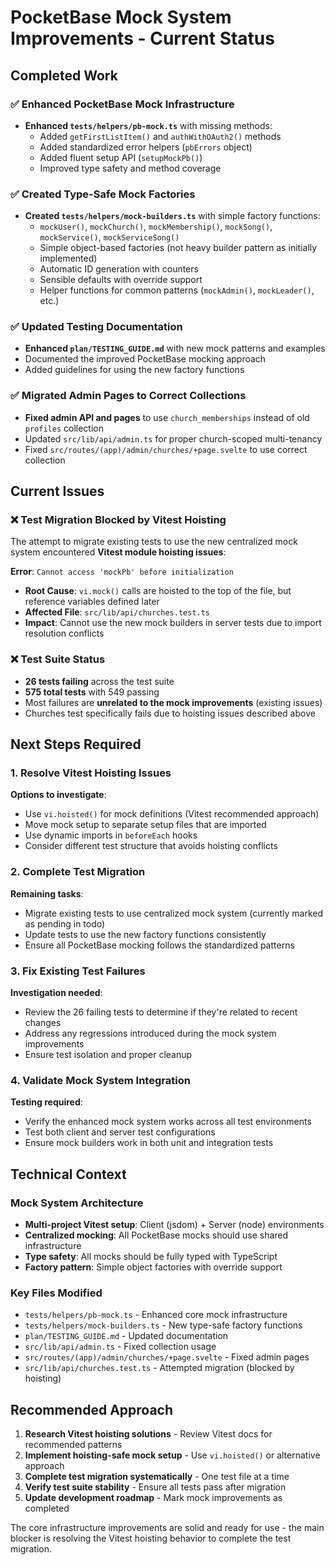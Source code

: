 # PocketBase Mock System Improvements - Current Status

## Completed Work

### ✅ Enhanced PocketBase Mock Infrastructure
- **Enhanced `tests/helpers/pb-mock.ts`** with missing methods:
  - Added `getFirstListItem()` and `authWithOAuth2()` methods
  - Added standardized error helpers (`pbErrors` object)
  - Added fluent setup API (`setupMockPb()`)
  - Improved type safety and method coverage

### ✅ Created Type-Safe Mock Factories
- **Created `tests/helpers/mock-builders.ts`** with simple factory functions:
  - `mockUser()`, `mockChurch()`, `mockMembership()`, `mockSong()`, `mockService()`, `mockServiceSong()`
  - Simple object-based factories (not heavy builder pattern as initially implemented)
  - Automatic ID generation with counters
  - Sensible defaults with override support
  - Helper functions for common patterns (`mockAdmin()`, `mockLeader()`, etc.)

### ✅ Updated Testing Documentation
- **Enhanced `plan/TESTING_GUIDE.md`** with new mock patterns and examples
- Documented the improved PocketBase mocking approach
- Added guidelines for using the new factory functions

### ✅ Migrated Admin Pages to Correct Collections
- **Fixed admin API and pages** to use `church_memberships` instead of old `profiles` collection
- Updated `src/lib/api/admin.ts` for proper church-scoped multi-tenancy
- Fixed `src/routes/(app)/admin/churches/+page.svelte` to use correct collection

## Current Issues

### ❌ Test Migration Blocked by Vitest Hoisting
The attempt to migrate existing tests to use the new centralized mock system encountered **Vitest module hoisting issues**:

**Error**: `Cannot access 'mockPb' before initialization`
- **Root Cause**: `vi.mock()` calls are hoisted to the top of the file, but reference variables defined later
- **Affected File**: `src/lib/api/churches.test.ts` 
- **Impact**: Cannot use the new mock builders in server tests due to import resolution conflicts

### ❌ Test Suite Status
- **26 tests failing** across the test suite
- **575 total tests** with 549 passing
- Most failures are **unrelated to the mock improvements** (existing issues)
- Churches test specifically fails due to hoisting issues described above

## Next Steps Required

### 1. Resolve Vitest Hoisting Issues
**Options to investigate**:
- Use `vi.hoisted()` for mock definitions (Vitest recommended approach)
- Move mock setup to separate setup files that are imported
- Use dynamic imports in `beforeEach` hooks
- Consider different test structure that avoids hoisting conflicts

### 2. Complete Test Migration
**Remaining tasks**:
- Migrate existing tests to use centralized mock system (currently marked as pending in todo)
- Update tests to use the new factory functions consistently
- Ensure all PocketBase mocking follows the standardized patterns

### 3. Fix Existing Test Failures
**Investigation needed**:
- Review the 26 failing tests to determine if they're related to recent changes
- Address any regressions introduced during the mock system improvements
- Ensure test isolation and proper cleanup

### 4. Validate Mock System Integration
**Testing required**:
- Verify the enhanced mock system works across all test environments
- Test both client and server test configurations
- Ensure mock builders work in both unit and integration tests

## Technical Context

### Mock System Architecture
- **Multi-project Vitest setup**: Client (jsdom) + Server (node) environments
- **Centralized mocking**: All PocketBase mocks should use shared infrastructure
- **Type safety**: All mocks should be fully typed with TypeScript
- **Factory pattern**: Simple object factories with override support

### Key Files Modified
- `tests/helpers/pb-mock.ts` - Enhanced core mock infrastructure
- `tests/helpers/mock-builders.ts` - New type-safe factory functions  
- `plan/TESTING_GUIDE.md` - Updated documentation
- `src/lib/api/admin.ts` - Fixed collection usage
- `src/routes/(app)/admin/churches/+page.svelte` - Fixed admin pages
- `src/lib/api/churches.test.ts` - Attempted migration (blocked by hoisting)

## Recommended Approach

1. **Research Vitest hoisting solutions** - Review Vitest docs for recommended patterns
2. **Implement hoisting-safe mock setup** - Use `vi.hoisted()` or alternative approach
3. **Complete test migration systematically** - One test file at a time
4. **Verify test suite stability** - Ensure all tests pass after migration
5. **Update development roadmap** - Mark mock improvements as completed

The core infrastructure improvements are solid and ready for use - the main blocker is resolving the Vitest hoisting behavior to complete the test migration.